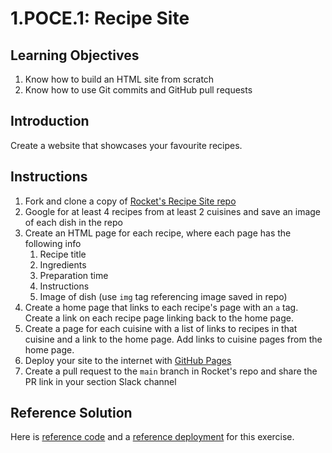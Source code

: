 # 1.POCE.1: Recipe Site

## Learning Objectives

1. Know how to build an HTML site from scratch
2. Know how to use Git commits and GitHub pull requests

## Introduction

Create a website that showcases your favourite recipes.

## Instructions

1. Fork and clone a copy of [Rocket's Recipe Site repo](https://github.com/rocketacademy/recipe-site-bootcamp)
2. Google for at least 4 recipes from at least 2 cuisines and save an image of each dish in the repo
3. Create an HTML page for each recipe, where each page has the following info
   1. Recipe title
   2. Ingredients
   3. Preparation time
   4. Instructions
   5. Image of dish (use `img` tag referencing image saved in repo)
4. Create a home page that links to each recipe's page with an `a` tag. Create a link on each recipe page linking back to the home page.
5. Create a page for each cuisine with a list of links to recipes in that cuisine and a link to the home page. Add links to cuisine pages from the home page.
6. Deploy your site to the internet with [GitHub Pages](https://docs.github.com/en/pages/getting-started-with-github-pages/configuring-a-publishing-source-for-your-github-pages-site)
7. Create a pull request to the `main` branch in Rocket's repo and share the PR link in your section Slack channel

## Reference Solution

Here is [reference code](https://github.com/rocketacademy/recipe-site-bootcamp/tree/solution) and a [reference deployment](https://rocketacademy.github.io/recipe-site-bootcamp/) for this exercise.
